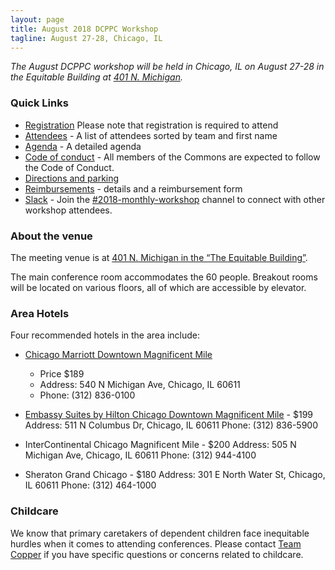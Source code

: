 ```yaml
---
layout: page
title: August 2018 DCPPC Workshop 
tagline: August 27-28, Chicago, IL
---
```


_The August DCPPC workshop will be held in Chicago, IL on August 27-28 in the Equitable Building at [401 N. Michigan](https://www.google.com/maps/place/Equitable+Building,+401+N+Michigan+Ave,+Chicago,+IL+60611/data=!4m2!3m1!1s0x880e2caeb090f199:0x59416c1cc80ae2b7?sa=X&ved=0ahUKEwj7i_3umIHcAhXpg1QKHf8mDD8Q8gEIKDAA)._


### Quick Links

- [Registration](https://ti.to/dcppc/2018-august-workshop) Please note that registration is required to attend
- [Attendees](./attendees.md) - A list of attendees sorted by team and first name
- [Agenda](./agenda.md) - A detailed agenda
- [Code of conduct](https://github.com/dcppc/dcppc-workshops/blob/master/CODE_OF_CONDUCT.md) - All members of the Commons are expected to follow the Code of Conduct.
- [Directions and parking](./directions.md)
- [Reimbursements](./reimbursements.md) - details and a reimbursement form
- [Slack](https://nih-dcppc.slack.com/messages/CAMLGP27N/convo/GANQFSGAD-1528381202.000599/) - Join the [#2018-monthly-workshop](https://nih-dcppc.slack.com/messages/CAMLGP27N/convo/GANQFSGAD-1528381202.000599/) channel to connect with other workshop attendees. 


### About the venue

The meeting venue is at [401 N. Michigan in the “The Equitable Building”](https://www.google.com/maps/place/Equitable+Building,+401+N+Michigan+Ave,+Chicago,+IL+60611/data=!4m2!3m1!1s0x880e2caeb090f199:0x59416c1cc80ae2b7?sa=X&ved=0ahUKEwj7i_3umIHcAhXpg1QKHf8mDD8Q8gEIKDAA).  

The main conference room accommodates the 60 people. Breakout rooms will be located on various floors, all of which are accessible by elevator.

### Area Hotels

Four recommended hotels in the area include:

- [Chicago Marriott Downtown Magnificent Mile](https://www.marriott.com/hotels/travel/chidt-chicago-marriott-downtown-magnificent-mile/) 
    - Price $189
    - Address: 540 N Michigan Ave, Chicago, IL 60611
    - Phone: (312) 836-0100
 
- [Embassy Suites by Hilton Chicago Downtown Magnificent Mile](http://embassysuites3.hilton.com/en/hotels/illinois/embassy-suites-by-hilton-chicago-downtown-magnificent-mile-CHIREES/index.html) - $199
Address: 511 N Columbus Dr, Chicago, IL 60611
Phone: (312) 836-5900
 
- InterContinental Chicago Magnificent Mile - $200
Address: 505 N Michigan Ave, Chicago, IL 60611
Phone: (312) 944-4100
 
- Sheraton Grand Chicago - $180
Address: 301 E North Water St, Chicago, IL 60611
Phone: (312) 464-1000

### Childcare
We know that primary caretakers of dependent children face inequitable hurdles when it comes to attending conferences. Please contact [Team Copper](dcppc.inbox@gmail.com ) if you have specific questions or concerns related to childcare. 


